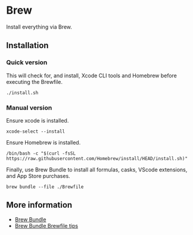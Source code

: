 # Brew

Install everything via Brew.

## Installation

### Quick version

This will check for, and install, Xcode CLI tools and Homebrew before executing the Brewfile.

```
./install.sh
```

### Manual version

Ensure xcode is installed.

```
xcode-select --install
```

Ensure Homebrew is installed.

```
/bin/bash -c "$(curl -fsSL https://raw.githubusercontent.com/Homebrew/install/HEAD/install.sh)"
```

Finally, use Brew Bundle to install all formulas, casks, VScode extensions, and App Store purchases.

```
brew bundle --file ./Brewfile
```

## More information

* [Brew Bundle](https://github.com/Homebrew/homebrew-bundle)
* [Brew Bundle Brewfile tips](https://gist.github.com/awfulwoman/3be5e7fd7556eac0b501caaa7af25497)
